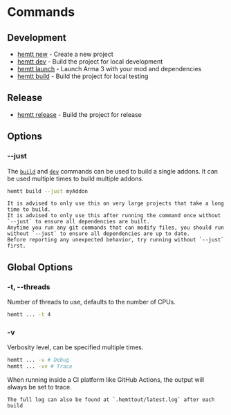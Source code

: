 # Commands

## Development

- [hemtt new](./new.md) - Create a new project
- [hemtt dev](./dev.md) - Build the project for local development
- [hemtt launch](./launch.md) - Launch Arma 3 with your mod and dependencies
- [hemtt build](./build.md) - Build the project for local testing

## Release

- [hemtt release](./release.md) - Build the project for release

## Options

### --just

The [`build`](./build.md) and [`dev`](./dev.md) commands can be used to build a single addons. It can be used multiple times to build multiple addons.

```bash
hemtt build --just myAddon
```

```admonish danger
It is advised to only use this on very large projects that take a long time to build.
It is advised to only use this after running the command once without `--just` to ensure all dependencies are built.
Anytime you run any git commands that can modify files, you should run without `--just` to ensure all dependencies are up to date.
Before reporting any unexpected behavior, try running without `--just` first.
```

## Global Options

### -t, --threads

Number of threads to use, defaults to the number of CPUs.

```bash
hemtt ... -t 4
```

### -v

Verbosity level, can be specified multiple times.

```bash
hemtt ... -v # Debug
hemtt ... -vv # Trace
```

When running inside a CI platform like GitHub Actions, the output will always be set to trace.

```admonish note
The full log can also be found at `.hemttout/latest.log` after each build
```
